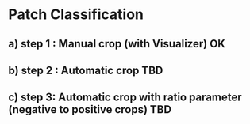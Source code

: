 # Patch Classification 
## a) step 1 : Manual crop (with Visualizer) OK
## b) step 2 : Automatic crop TBD
## c) step 3: Automatic crop with ratio parameter (negative to positive crops) TBD
